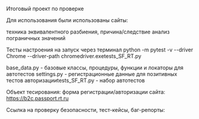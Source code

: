 Итоговый проект по проверке

Для использования были использованы сайты:

техника эквивалентного разбиения,
причина/следствие анализ пограничных значений

Тесты настроения на запуск через терминал python -m pytest -v --driver Chrome --driver-path chromedriver.exetests_SF_RT.py

base_data.py - базовые классы, процедуры, функции и локаторы для автотестов settings.py - регистрационные данные для позитивных тестов авторизацииtests_SF_RT.py - набор автотестов

Объект тесирования: форма регистрации/авторизации сайта: https://b2c.passport.rt.ru

Ссылка на проверку безопасности, тест-кейсы, баг-репорты:
